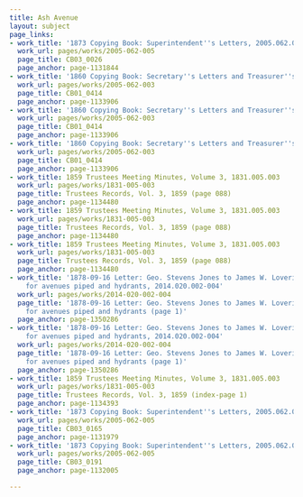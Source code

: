```yaml
---
title: Ash Avenue
layout: subject
page_links:
- work_title: '1873 Copying Book: Superintendent''s Letters, 2005.062.005'
  work_url: pages/works/2005-062-005
  page_title: CB03_0026
  page_anchor: page-1131844
- work_title: '1860 Copying Book: Secretary''s Letters and Treasurer''s Letters, 2005.062.003  '
  work_url: pages/works/2005-062-003
  page_title: CB01_0414
  page_anchor: page-1133906
- work_title: '1860 Copying Book: Secretary''s Letters and Treasurer''s Letters, 2005.062.003  '
  work_url: pages/works/2005-062-003
  page_title: CB01_0414
  page_anchor: page-1133906
- work_title: '1860 Copying Book: Secretary''s Letters and Treasurer''s Letters, 2005.062.003  '
  work_url: pages/works/2005-062-003
  page_title: CB01_0414
  page_anchor: page-1133906
- work_title: 1859 Trustees Meeting Minutes, Volume 3, 1831.005.003
  work_url: pages/works/1831-005-003
  page_title: Trustees Records, Vol. 3, 1859 (page 088)
  page_anchor: page-1134480
- work_title: 1859 Trustees Meeting Minutes, Volume 3, 1831.005.003
  work_url: pages/works/1831-005-003
  page_title: Trustees Records, Vol. 3, 1859 (page 088)
  page_anchor: page-1134480
- work_title: 1859 Trustees Meeting Minutes, Volume 3, 1831.005.003
  work_url: pages/works/1831-005-003
  page_title: Trustees Records, Vol. 3, 1859 (page 088)
  page_anchor: page-1134480
- work_title: '1878-09-16 Letter: Geo. Stevens Jones to James W. Lovering, estimate
    for avenues piped and hydrants, 2014.020.002-004'
  work_url: pages/works/2014-020-002-004
  page_title: '1878-09-16 Letter: Geo. Stevens Jones to James W. Lovering, estimate
    for avenues piped and hydrants (page 1)'
  page_anchor: page-1350286
- work_title: '1878-09-16 Letter: Geo. Stevens Jones to James W. Lovering, estimate
    for avenues piped and hydrants, 2014.020.002-004'
  work_url: pages/works/2014-020-002-004
  page_title: '1878-09-16 Letter: Geo. Stevens Jones to James W. Lovering, estimate
    for avenues piped and hydrants (page 1)'
  page_anchor: page-1350286
- work_title: 1859 Trustees Meeting Minutes, Volume 3, 1831.005.003
  work_url: pages/works/1831-005-003
  page_title: Trustees Records, Vol. 3, 1859 (index-page 1)
  page_anchor: page-1134393
- work_title: '1873 Copying Book: Superintendent''s Letters, 2005.062.005'
  work_url: pages/works/2005-062-005
  page_title: CB03_0165
  page_anchor: page-1131979
- work_title: '1873 Copying Book: Superintendent''s Letters, 2005.062.005'
  work_url: pages/works/2005-062-005
  page_title: CB03_0191
  page_anchor: page-1132005

---
```

